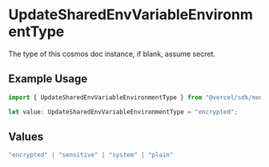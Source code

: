 # UpdateSharedEnvVariableEnvironmentType

The type of this cosmos doc instance, if blank, assume secret.

## Example Usage

```typescript
import { UpdateSharedEnvVariableEnvironmentType } from "@vercel/sdk/models/updatesharedenvvariableop.js";

let value: UpdateSharedEnvVariableEnvironmentType = "encrypted";
```

## Values

```typescript
"encrypted" | "sensitive" | "system" | "plain"
```